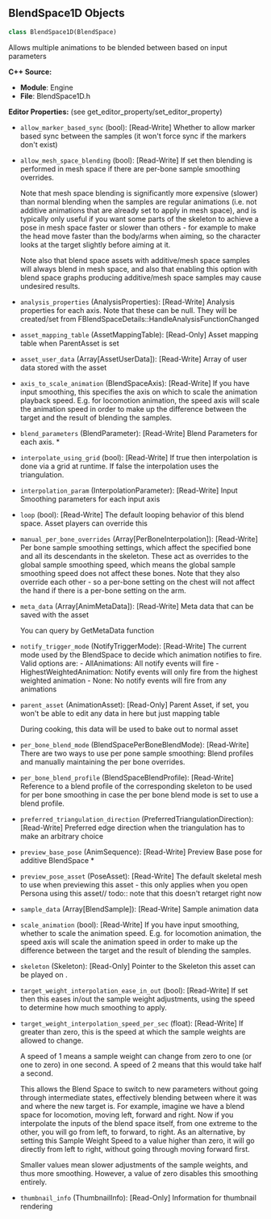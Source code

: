 ## BlendSpace1D Objects

```python
class BlendSpace1D(BlendSpace)
```

Allows multiple animations to be blended between based on input parameters

**C++ Source:**

- **Module**: Engine
- **File**: BlendSpace1D.h

**Editor Properties:** (see get_editor_property/set_editor_property)

- ``allow_marker_based_sync`` (bool):  [Read-Write] Whether to allow marker based sync between the samples (it won't force sync if the markers don't exist)
- ``allow_mesh_space_blending`` (bool):  [Read-Write] If set then blending is performed in mesh space if there are per-bone sample smoothing overrides.

  Note that mesh space blending is significantly more expensive (slower) than normal blending when the
  samples are regular animations (i.e. not additive animations that are already set to apply in mesh
  space), and is typically only useful if you want some parts of the skeleton to achieve a pose
  in mesh space faster or slower than others - for example to make the head move faster than the
  body/arms when aiming, so the character looks at the target slightly before aiming at it.

  Note also that blend space assets with additive/mesh space samples will always blend in mesh space, and
  also that enabling this option with blend space graphs producing additive/mesh space samples may cause
  undesired results.
- ``analysis_properties`` (AnalysisProperties):  [Read-Write] Analysis properties for each axis. Note that these can be null. They will be created/set from
  FBlendSpaceDetails::HandleAnalysisFunctionChanged
- ``asset_mapping_table`` (AssetMappingTable):  [Read-Only] Asset mapping table when ParentAsset is set
- ``asset_user_data`` (Array[AssetUserData]):  [Read-Write] Array of user data stored with the asset
- ``axis_to_scale_animation`` (BlendSpaceAxis):  [Read-Write] If you have input smoothing, this specifies the axis on which to scale the animation playback speed. E.g. for
  locomotion animation, the speed axis will scale the animation speed in order to make up the difference
  between the target and the result of blending the samples.
- ``blend_parameters`` (BlendParameter):  [Read-Write] Blend Parameters for each axis. *
- ``interpolate_using_grid`` (bool):  [Read-Write] If true then interpolation is done via a grid at runtime. If false the interpolation uses the triangulation.
- ``interpolation_param`` (InterpolationParameter):  [Read-Write] Input Smoothing parameters for each input axis
- ``loop`` (bool):  [Read-Write] The default looping behavior of this blend space.
  Asset players can override this
- ``manual_per_bone_overrides`` (Array[PerBoneInterpolation]):  [Read-Write] Per bone sample smoothing settings, which affect the specified bone and all its descendants in the skeleton.
  These act as overrides to the global sample smoothing speed, which means the global sample smoothing speed does
  not affect these bones. Note that they also override each other - so a per-bone setting on the chest will not
  affect the hand if there is a per-bone setting on the arm.
- ``meta_data`` (Array[AnimMetaData]):  [Read-Write] Meta data that can be saved with the asset

  You can query by GetMetaData function
- ``notify_trigger_mode`` (NotifyTriggerMode):  [Read-Write] The current mode used by the BlendSpace to decide which animation notifies to fire. Valid options are:
        - AllAnimations: All notify events will fire
        - HighestWeightedAnimation: Notify events will only fire from the highest weighted animation
        - None: No notify events will fire from any animations
- ``parent_asset`` (AnimationAsset):  [Read-Only] Parent Asset, if set, you won't be able to edit any data in here but just mapping table

  During cooking, this data will be used to bake out to normal asset
- ``per_bone_blend_mode`` (BlendSpacePerBoneBlendMode):  [Read-Write] There are two ways to use per pone sample smoothing: Blend profiles and manually maintaining the per bone overrides.
- ``per_bone_blend_profile`` (BlendSpaceBlendProfile):  [Read-Write] Reference to a blend profile of the corresponding skeleton to be used for per bone smoothing in case the per bone blend mode is set to use a blend profile.
- ``preferred_triangulation_direction`` (PreferredTriangulationDirection):  [Read-Write] Preferred edge direction when the triangulation has to make an arbitrary choice
- ``preview_base_pose`` (AnimSequence):  [Read-Write] Preview Base pose for additive BlendSpace *
- ``preview_pose_asset`` (PoseAsset):  [Read-Write] The default skeletal mesh to use when previewing this asset - this only applies when you open Persona using this asset//
  todo:: note that this doesn't retarget right now
- ``sample_data`` (Array[BlendSample]):  [Read-Write] Sample animation data
- ``scale_animation`` (bool):  [Read-Write] If you have input smoothing, whether to scale the animation speed. E.g. for locomotion animation,
  the speed axis will scale the animation speed in order to make up the difference between the target
  and the result of blending the samples.
- ``skeleton`` (Skeleton):  [Read-Only] Pointer to the Skeleton this asset can be played on .
- ``target_weight_interpolation_ease_in_out`` (bool):  [Read-Write] If set then this eases in/out the sample weight adjustments, using the speed to determine how much smoothing to apply.
- ``target_weight_interpolation_speed_per_sec`` (float):  [Read-Write] If greater than zero, this is the speed at which the sample weights are allowed to change.

  A speed of 1 means a sample weight can change from zero to one (or one to zero) in one second.
  A speed of 2 means that this would take half a second.

  This allows the Blend Space to switch to new parameters without going through intermediate states,
  effectively blending between where it was and where the new target is. For example, imagine we have
  a blend space for locomotion, moving left, forward and right. Now if you interpolate the inputs of
  the blend space itself, from one extreme to the other, you will go from left, to forward, to right.
  As an alternative, by setting this Sample Weight Speed to a value higher than zero, it will go
  directly from left to right, without going through moving forward first.

  Smaller values mean slower adjustments of the sample weights, and thus more smoothing. However, a
  value of zero disables this smoothing entirely.
- ``thumbnail_info`` (ThumbnailInfo):  [Read-Only] Information for thumbnail rendering

<a id="unreal.AimOffsetBlendSpace1D"></a>